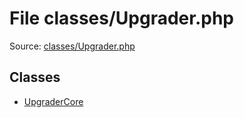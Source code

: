 File classes/Upgrader.php
=========

Source: [classes/Upgrader.php](https://github.com/PrestaShop/PrestaShop/blob/1.5.4.1/classes/Upgrader.php)


Classes
-------

* [UpgraderCore](class.UpgraderCore.md)

